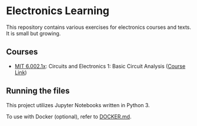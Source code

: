 # Electronics Learning

This repository contains various exercises for electronics courses and texts. It is small but growing.

## Courses

* [MIT 6.002.1x](./MIT%206.002.1x): Circuits and Electronics 1: Basic Circuit Analysis ([Course Link](https://courses.edx.org/courses/course-v1:MITx+6.002.1x_1+2T2016/course/))

## Running the files

This project utilizes Jupyter Notebooks written in Python 3. 

To use with Docker (optional), refer to [DOCKER.md](DOCKER.md).
